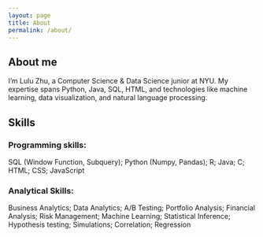 ```yaml
---
layout: page
title: About
permalink: /about/
---
```


## About me
I’m Lulu Zhu, a Computer Science & Data Science junior at NYU. My expertise spans Python, Java, SQL, HTML, and technologies like machine learning, data visualization, and natural language processing.

## Skills
### Programming skills:
SQL (Window Function, Subquery); Python (Numpy, Pandas); R; Java; C; HTML; CSS; JavaScript

### Analytical Skills:
Business Analytics; Data Analytics; A/B Testing; Portfolio Analysis; Financial Analysis; Risk Management; Machine Learning; Statistical Inference; Hypothesis testing; Simulations; Correlation; Regression


